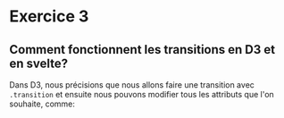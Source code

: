 # Exercice 3

## Comment fonctionnent les transitions en D3 et en svelte?

Dans D3, nous précisions que nous allons faire une transition avec ``.transition`` et ensuite nous pouvons modifier tous les attributs que l'on souhaite, comme: 
